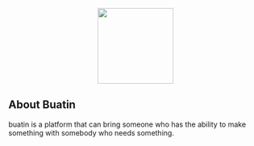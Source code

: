 <p align="center"><img src="https://lh4.googleusercontent.com/-kEeaEN82IYU/AAAAAAAAAAI/AAAAAAAAACU/njFQdIBrWrE/photo.jpg" width="150px"></p>

## About Buatin

buatin is a platform that can bring someone who has the ability to make something with somebody who needs something.

